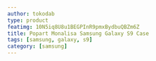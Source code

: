 ```yaml
---
author: tokodab
type: product
featimg: 10N5iq8U8u1BEGPInR9pmxBydbuQBZm6Z
title: Popart Monalisa Samsung Galaxy S9 Case
tags: [samsung, galaxy, s9]
category: [samsung]
---
```

